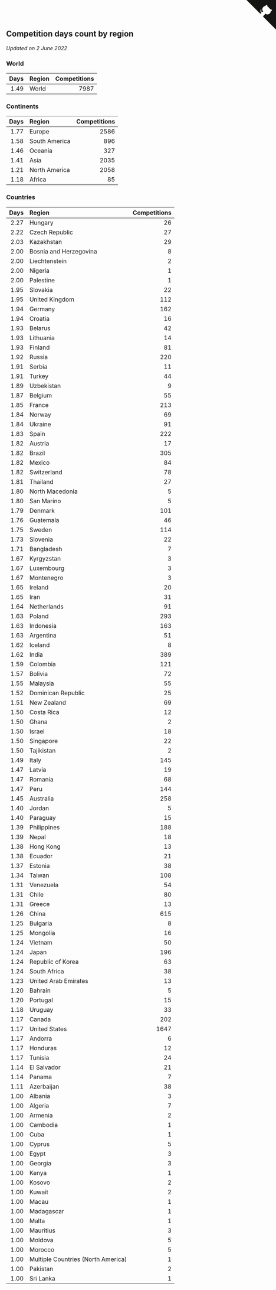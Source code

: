 ## Competition days count by region

*Updated on  2 June 2022*


### World

| Days | Region | Competitions |
| ---: | :--- | ---: |
| 1.49 | World | 7987 |

### Continents

| Days | Region | Competitions |
| ---: | :--- | ---: |
| 1.77 | Europe | 2586 |
| 1.58 | South America | 896 |
| 1.46 | Oceania | 327 |
| 1.41 | Asia | 2035 |
| 1.21 | North America | 2058 |
| 1.18 | Africa | 85 |

### Countries

| Days | Region | Competitions |
| ---: | :--- | ---: |
| 2.27 | Hungary | 26 |
| 2.22 | Czech Republic | 27 |
| 2.03 | Kazakhstan | 29 |
| 2.00 | Bosnia and Herzegovina | 8 |
| 2.00 | Liechtenstein | 2 |
| 2.00 | Nigeria | 1 |
| 2.00 | Palestine | 1 |
| 1.95 | Slovakia | 22 |
| 1.95 | United Kingdom | 112 |
| 1.94 | Germany | 162 |
| 1.94 | Croatia | 16 |
| 1.93 | Belarus | 42 |
| 1.93 | Lithuania | 14 |
| 1.93 | Finland | 81 |
| 1.92 | Russia | 220 |
| 1.91 | Serbia | 11 |
| 1.91 | Turkey | 44 |
| 1.89 | Uzbekistan | 9 |
| 1.87 | Belgium | 55 |
| 1.85 | France | 213 |
| 1.84 | Norway | 69 |
| 1.84 | Ukraine | 91 |
| 1.83 | Spain | 222 |
| 1.82 | Austria | 17 |
| 1.82 | Brazil | 305 |
| 1.82 | Mexico | 84 |
| 1.82 | Switzerland | 78 |
| 1.81 | Thailand | 27 |
| 1.80 | North Macedonia | 5 |
| 1.80 | San Marino | 5 |
| 1.79 | Denmark | 101 |
| 1.76 | Guatemala | 46 |
| 1.75 | Sweden | 114 |
| 1.73 | Slovenia | 22 |
| 1.71 | Bangladesh | 7 |
| 1.67 | Kyrgyzstan | 3 |
| 1.67 | Luxembourg | 3 |
| 1.67 | Montenegro | 3 |
| 1.65 | Ireland | 20 |
| 1.65 | Iran | 31 |
| 1.64 | Netherlands | 91 |
| 1.63 | Poland | 293 |
| 1.63 | Indonesia | 163 |
| 1.63 | Argentina | 51 |
| 1.62 | Iceland | 8 |
| 1.62 | India | 389 |
| 1.59 | Colombia | 121 |
| 1.57 | Bolivia | 72 |
| 1.55 | Malaysia | 55 |
| 1.52 | Dominican Republic | 25 |
| 1.51 | New Zealand | 69 |
| 1.50 | Costa Rica | 12 |
| 1.50 | Ghana | 2 |
| 1.50 | Israel | 18 |
| 1.50 | Singapore | 22 |
| 1.50 | Tajikistan | 2 |
| 1.49 | Italy | 145 |
| 1.47 | Latvia | 19 |
| 1.47 | Romania | 68 |
| 1.47 | Peru | 144 |
| 1.45 | Australia | 258 |
| 1.40 | Jordan | 5 |
| 1.40 | Paraguay | 15 |
| 1.39 | Philippines | 188 |
| 1.39 | Nepal | 18 |
| 1.38 | Hong Kong | 13 |
| 1.38 | Ecuador | 21 |
| 1.37 | Estonia | 38 |
| 1.34 | Taiwan | 108 |
| 1.31 | Venezuela | 54 |
| 1.31 | Chile | 80 |
| 1.31 | Greece | 13 |
| 1.26 | China | 615 |
| 1.25 | Bulgaria | 8 |
| 1.25 | Mongolia | 16 |
| 1.24 | Vietnam | 50 |
| 1.24 | Japan | 196 |
| 1.24 | Republic of Korea | 63 |
| 1.24 | South Africa | 38 |
| 1.23 | United Arab Emirates | 13 |
| 1.20 | Bahrain | 5 |
| 1.20 | Portugal | 15 |
| 1.18 | Uruguay | 33 |
| 1.17 | Canada | 202 |
| 1.17 | United States | 1647 |
| 1.17 | Andorra | 6 |
| 1.17 | Honduras | 12 |
| 1.17 | Tunisia | 24 |
| 1.14 | El Salvador | 21 |
| 1.14 | Panama | 7 |
| 1.11 | Azerbaijan | 38 |
| 1.00 | Albania | 3 |
| 1.00 | Algeria | 7 |
| 1.00 | Armenia | 2 |
| 1.00 | Cambodia | 1 |
| 1.00 | Cuba | 1 |
| 1.00 | Cyprus | 5 |
| 1.00 | Egypt | 3 |
| 1.00 | Georgia | 3 |
| 1.00 | Kenya | 1 |
| 1.00 | Kosovo | 2 |
| 1.00 | Kuwait | 2 |
| 1.00 | Macau | 1 |
| 1.00 | Madagascar | 1 |
| 1.00 | Malta | 1 |
| 1.00 | Mauritius | 3 |
| 1.00 | Moldova | 5 |
| 1.00 | Morocco | 5 |
| 1.00 | Multiple Countries (North America) | 1 |
| 1.00 | Pakistan | 2 |
| 1.00 | Sri Lanka | 1 |


<a href="https://github.com/jonatanklosko/wca_statistics" class="github-corner" aria-label="View source on Github"><svg width="80" height="80" viewBox="0 0 250 250" style="fill:#151513; color:#fff; position: absolute; top: 0; border: 0; right: 0;" aria-hidden="true"><path d="M0,0 L115,115 L130,115 L142,142 L250,250 L250,0 Z"></path><path d="M128.3,109.0 C113.8,99.7 119.0,89.6 119.0,89.6 C122.0,82.7 120.5,78.6 120.5,78.6 C119.2,72.0 123.4,76.3 123.4,76.3 C127.3,80.9 125.5,87.3 125.5,87.3 C122.9,97.6 130.6,101.9 134.4,103.2" fill="currentColor" style="transform-origin: 130px 106px;" class="octo-arm"></path><path d="M115.0,115.0 C114.9,115.1 118.7,116.5 119.8,115.4 L133.7,101.6 C136.9,99.2 139.9,98.4 142.2,98.6 C133.8,88.0 127.5,74.4 143.8,58.0 C148.5,53.4 154.0,51.2 159.7,51.0 C160.3,49.4 163.2,43.6 171.4,40.1 C171.4,40.1 176.1,42.5 178.8,56.2 C183.1,58.6 187.2,61.8 190.9,65.4 C194.5,69.0 197.7,73.2 200.1,77.6 C213.8,80.2 216.3,84.9 216.3,84.9 C212.7,93.1 206.9,96.0 205.4,96.6 C205.1,102.4 203.0,107.8 198.3,112.5 C181.9,128.9 168.3,122.5 157.7,114.1 C157.9,116.9 156.7,120.9 152.7,124.9 L141.0,136.5 C139.8,137.7 141.6,141.9 141.8,141.8 Z" fill="currentColor" class="octo-body"></path></svg></a><style>.github-corner:hover .octo-arm{animation:octocat-wave 560ms ease-in-out}@keyframes octocat-wave{0%,100%{transform:rotate(0)}20%,60%{transform:rotate(-25deg)}40%,80%{transform:rotate(10deg)}}@media (max-width:500px){.github-corner:hover .octo-arm{animation:none}.github-corner .octo-arm{animation:octocat-wave 560ms ease-in-out}}</style>
